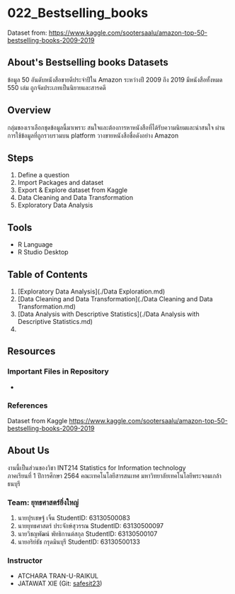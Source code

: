 # 022_Bestselling_books
Dataset from: https://www.kaggle.com/sootersaalu/amazon-top-50-bestselling-books-2009-2019

## About's Bestselling books Datasets
ข้อมูล 50 อันดับหนังสือขายดีประจำปีใน Amazon ระหว่างปี 2009 ถึง 2019 มีหนังสือทั้งหมด 550 เล่ม ถูกจัดประเภทเป็นนิยายและสารคดี

## Overview
กลุ่มของเราเลือกชุดข้อมูลนี้มาเพราะ สนใจและต้องการหาหนังสือที่ได้รับความนิยมและน่าสนใจ ผ่านการใช้ข้อมูลที่ถูกรวบรวมบน platform วางขายหนังสือชื่อดังอย่าง Amazon

## Steps
1. Define a question
2. Import Packages and dataset
3. Export & Explore dataset from Kaggle
4. Data Cleaning and Data Transformation
5. Exploratory Data Analysis

## Tools
- R Language
- R Studio Desktop

## Table of Contents
1. [Exploratory Data Analysis](./Data Exploration.md)
2. [Data Cleaning and Data Transformation](./Data Cleaning and Data Transformation.md)
3. [Data Analysis with Descriptive Statistics](./Data Analysis with Descriptive Statistics.md)
4. 
## Resources
### Important Files in Repository
- []()
### References
Dataset from Kaggle https://www.kaggle.com/sootersaalu/amazon-top-50-bestselling-books-2009-2019

## About Us 
งานนี้เป็นส่วนของวิชา INT214 Statistics for Information technology <br/> ภาคเรียนที่ 1 ปีการศึกษา 2564 คณะเทคโนโลยีสารสนเทศ มหาวิทยาลัยเทคโนโลยีพระจอมเกล้าธนบุรี 
### Team: ยุทธศาสตร์ยิ่งใหญ่ 
1. นายปุรเชษฐ์ เจิ้น               StudentID: 63130500083 
2. นายยุทธศาสตร์ ประจักษ์สุวรรณ    StudentID: 63130500097 
3. นายวิชญพัฒน์ พัทธิกานต์สกุล     StudentID: 63130500107 
4. นายอริย์ธัช กรุดมินบุรี            StudentID: 63130500133

### Instructor 
- ATCHARA TRAN-U-RAIKUL 
- JATAWAT XIE (Git: [safesit23](https://github.com/safesit23))
